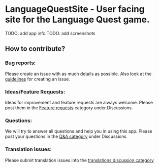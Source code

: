 # LanguageQuestSite - User facing site for the Language Quest game.

TODO: add app info
TODO: add screenshots


## How to contribute?
### Bug reports:
Please create an issue with as much details as possible. Also look at the [guidelines](https://github.com/phil-hudson/LanguageQuestSite/blob/master/CONTRIBUTING.md#guidelines-for-creating-an-issue) for creating an issue.

### Ideas/Feature Requests:
Ideas for improvement and feature requests are always welcome. Please post them in the [Feature requests](https://github.com/phil-hudson/LanguageQuestSite/discussions/categories/feature-requests) category under Discussions.

### Questions:
We will try to answer all questions and help you in using this app. Please post your questions in the [Q&A category](https://github.com/phil-hudson/LanguageQuestSite/discussions/categories/q-a) under Discussions.

### Translation issues:
Please submit translation issues into the [translations discussion category](https://github.com/phil-hudson/LanguageQuestSite/discussions/categories/translations) 